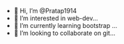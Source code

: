 - 👋 Hi, I’m @Pratap1914
- 👀 I’m interested in web-dev...
- 🌱 I’m currently learning bootstrap ...
- 💞️ I’m looking to collaborate on git...


<!---
Pratap1914/Pratap1914 is a ✨ special ✨ repository because its `README.md` (this file) appears on your GitHub profile.
You can click the Preview link to take a look at your changes.
--->
